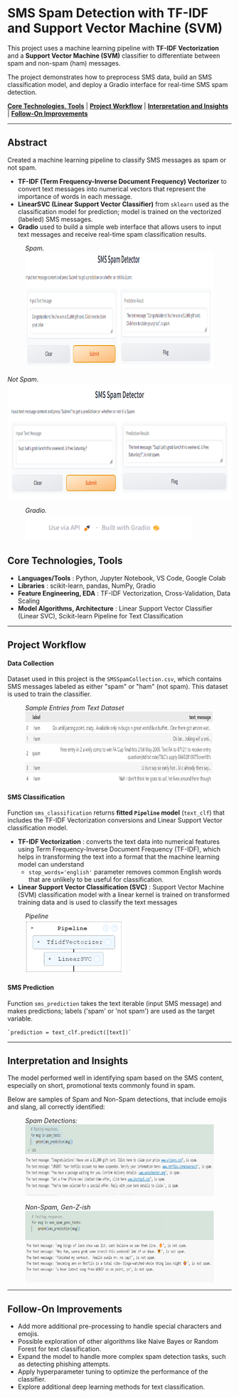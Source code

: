 # **SMS Spam Detection with TF-IDF and Support Vector Machine (SVM)**

This project uses a machine learning pipeline with **TF-IDF Vectorization** and a **Support Vector Machine (SVM)** classifier to differentiate between spam and non-spam (ham) messages.

The project demonstrates how to preprocess SMS data, build an SMS classification model, and deploy a Gradio interface for real-time SMS spam detection.

**[Core Technologies, Tools](#core-technologies-tools)** | **[Project Workflow](#project-workflow)** | **[Interpretation and Insights](#interpretation-and-insights)** | **[Follow-On Improvements](#follow-on-improvements)**

---

## Abstract

Created a machine learning pipeline to classify SMS messages as spam or not spam.

* **TF-IDF (Term Frequency-Inverse Document Frequency) Vectorizer** to convert text messages into numerical vectors that represent the importance of words in each message.
* **LinearSVC (Linear Support Vector Classifier)** from `sklearn` used as the classification model for prediction; model is trained on the vectorized (labeled) SMS messages.
* **Gradio** used to build a simple web interface that allows users to input text messages and receive real-time spam classification results.

<figure>
    <figcaption><em>Spam.</em></figcaption>
    <img src="images/1730317667317.png" height="260"
         alt="1730317667317.png">
</figure

<figure>
    <figcaption><em>Not Spam.</em></figcaption>
    <img src="images/1730317751621.png" height="260"
         alt="1730317751621.png">
</figure>

<figure>
    <figcaption><em>Gradio.</em></figcaption>
    <img src="images/1730317799244.png" height="60"
         alt="1730317799244.png">
</figure

---

## Core Technologies, Tools

* **Languages/Tools** : Python, Jupyter Notebook, VS Code, Google Colab
* **Libraries** : scikit-learn, pandas, NumPy, Gradio
* **Feature Engineering, EDA** : TF-IDF Vectorization, Cross-Validation, Data Scaling
* **Model Algorithms, Architecture** : Linear Support Vector Classifier (Linear SVC), Scikit-learn Pipeline for Text Classification

---

## Project Workflow

#### **Data Collection**

Dataset used in this project is the `SMSSpamCollection.csv`, which contains SMS messages labeled as either "spam" or "ham" (not spam). This dataset is used to train the classifier.

<figure>
    <figcaption><em>Sample Entries from Text Dataset</em></figcaption>
    <img src="images/df.png" height="160"
         alt="df.png">
</figure>

#### **SMS Classification**

Function  `sms_classification` returns **fitted `Pipeline` model** (`text_clf`) that includes the TF-IDF Vectorization conversions and Linear Support Vector classification model.

* **TF-IDF Vectorization** : converts the text data into numerical features using Term Frequency-Inverse Document Frequency (TF-IDF), which helps in transforming the text into a format that the machine learning model can understand
  * `stop_words='english'` parameter removes common English words that are unlikely to be useful for classification.
* **Linear Support Vector Classification (SVC)** : Support Vector Machine (SVM) classification model with a linear kernel is trained on transformed training data and is used to classify the text messages

<figure>
    <figcaption><em>Pipeline</em></figcaption>
    <img src="images/pipeline.png" height="120"
         alt="pipeline.png">
</figure>

#### SMS Prediction

Function `sms_prediction` takes the text iterable (input SMS message) and makes predictions; labels ('spam' or 'not spam') are used as the target variable.

    `prediction = text_clf.predict([text])`

---

## Interpretation and Insights

The model performed well in identifying spam based on the SMS content, especially on short, promotional texts commonly found in spam.

Below are samples of Spam and Non-Spam detections, that include emojis and slang, all correctly identified:

<figure>
    <figcaption><em>Spam Detections:</em></figcaption>
    <img src="images/1730317275433.png" height="160"
         alt="1730317275433.png">
</figure>

<figure>
    <figcaption><em>Non-Spam, Gen-Z-ish</em></figcaption>
    <img src="images/1730317103698.png" height="160"
         alt="1730317103698.png">
</figure>

---

## Follow-On Improvements

* Add more additional pre-processing to handle special characters and emojis.
* Possible exploration of other algorithms like Naive Bayes or Random Forest for text classification.
* Expand the model to handle more complex spam detection tasks, such as detecting phishing attempts.
* Apply hyperparameter tuning to optimize the performance of the classifier.
* Explore additional deep learning methods for text classification.
